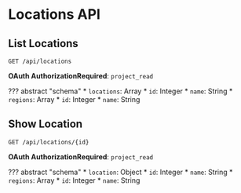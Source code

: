 # Locations API

## List Locations

`GET /api/locations`

**OAuth AuthorizationRequired**: `project_read`

??? abstract "schema"
    * `locations`: Array
        * `id`: Integer
        * `name`: String
        * `regions`: Array
            * `id`: Integer
            * `name`: String


## Show Location

`GET /api/locations/{id}`

**OAuth AuthorizationRequired**: `project_read`

??? abstract "schema"
    * `location`: Object
        * `id`: Integer
        * `name`: String
        * `regions`: Array
            * `id`: Integer
            * `name`: String
